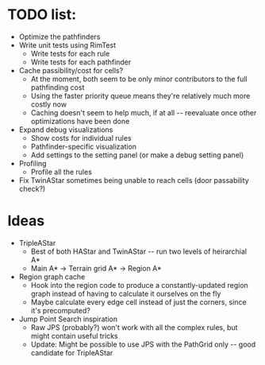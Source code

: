 # TODO list:
- Optimize the pathfinders
- Write unit tests using RimTest
  - Write tests for each rule
  - Write tests for each pathfinder
- Cache passibility/cost for cells?
  - At the moment, both seem to be only minor contributors to the full pathfinding cost
  - Using the faster priority queue means they're relatively much more costly now
  - Caching doesn't seem to help much, if at all -- reevaluate once other optimizations have been done
- Expand debug visualizations
  - Show costs for individual rules
  - Pathfinder-specific visualization
  - Add settings to the setting panel (or make a debug setting panel)
- Profiling
  - Profile all the rules
- Fix TwinAStar sometimes being unable to reach cells (door passability check?)

# Ideas
- TripleAStar
  - Best of both HAStar and TwinAStar -- run two levels of heirarchial A*
  - Main A* -> Terrain grid A* -> Region A*
- Region graph cache
  - Hook into the region code to produce a constantly-updated region graph instead of having to calculate it ourselves on the fly
  - Maybe calculate every edge cell instead of just the corners, since it's precomputed?
- Jump Point Search inspiration
  - Raw JPS (probably?) won't work with all the complex rules, but might contain useful tricks
  - Update: Might be possible to use JPS with the PathGrid only -- good candidate for TripleAStar
